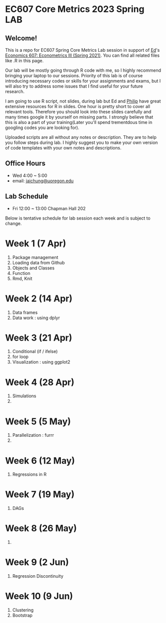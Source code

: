 # EC607 Core Metrics 2023 Spring LAB

## Welcome!

This is a repo for EC607 Spring Core Metrics Lab session in support of [Ed](https://edrub.in/)'s [Economics 607: Econometrics III (Spring 2021)](https://github.com/edrubin/EC607S23).
You can find all related files like .R in this page.

Our lab will be mostly going through R code with me, so I highly recommend bringing your laptop to our sessions. Priority of this lab is of course introducing necessary codes or skills for your assignments and exams, but I will also try to address some issues that I find useful for your future research.

I am going to use R script, not slides, during lab but Ed and [Philip](https://github.com/peconomi/spring2021_core_metrics_lab#core-metrics-iii-lab) have great extensive resources for R in slides. 
One hour is pretty short to cover all relevant tools. Therefore you should look into these slides carefully and many times google it by yourself on missing parts. I strongly believe that this is also a part of your training(Later you'll spend trementdous time in googling codes you are looking for). 

Uploaded scripts are all without any notes or description.
They are to help you follow steps during lab. 
I highly suggest you to make your own version of code templates with your own notes and descriptions.

## Office Hours
- Wed 4:00 ~ 5:00
- email: jaichung@uoregon.edu

## Lab Schedule
- Fri 12:00 ~ 13:00 Chapman Hall 202

Below is tentative schedule for lab session each week and is subject to change.

# Week 1 (7 Apr)
1. Package management 
2. Loading data from Github
3. Objects and Classes
4. Function
5. Rmd, Knit

# Week 2 (14 Apr)
1. Data frames 
2. Data work : using dplyr

# Week 3 (21 Apr)
1. Conditional (if / ifelse)
2. for loop
1. Visualization : using ggplot2 

# Week 4 (28 Apr)
1. Simulations
2.

# Week 5 (5 May)
1. Parallelization : furrr
2. 

# Week 6 (12 May)
1. Regressions in R

# Week 7 (19 May)
1. DAGs

# Week 8 (26 May)
1. 

# Week 9 (2 Jun)
1. Regression Discontinuity

# Week 10 (9 Jun)
1. Clustering
2. Bootstrap
